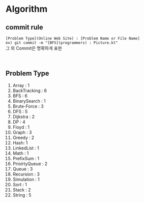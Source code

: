 # Algorithm

## commit rule 
``[Problem Type](Online Web Site) : [Problem Name or File Name]``<br>
``ex) git commit -m "[BFS](programmers) : Picture.kt"``<br>
그  외  Commit은 명확하게 표현

<br>

## Problem Type
1. Array : 1
2. BackTracking : 6
3. BFS : 6
4. BinarySearch : 1
5. Brute-Force : 3
6. DFS : 5
7. Dijkstra : 2
8. DP : 4
9. Floyd : 1
10. Graph : 3
11. Greedy : 2
12. Hash: 1
13. LinkedList : 1
14. Math : 1
15. PrefixSum : 1
16. PrioirtyQueue : 2
17. Queue : 3
18. Recursion : 3
19. Simulation : 1
20. Sort : 1
21. Stack : 2
22. String : 5
